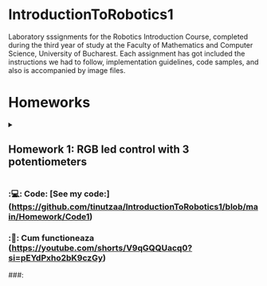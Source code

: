 # IntroductionToRobotics1
Laboratory sssignments for the Robotics Introduction Course, completed during the third year of study at the Faculty of Mathematics and Computer Science, University of Bucharest. Each assignment has got included the instructions we had to follow, implementation guidelines, code samples, and also is accompanied by image files.

# Homeworks

<details>
  <summary> <h2>Homework 1: RGB led control with 3 potentiometers </h2> </summary>
</details>

### :💻: Code: [See my code:] (https://github.com/tinutzaa/IntroductionToRobotics1/blob/main/Homework/Code1)

### :🎥: Cum functioneaza (https://youtube.com/shorts/V9qGQQUacq0?si=pEYdPxho2bK9czGy)

###:
